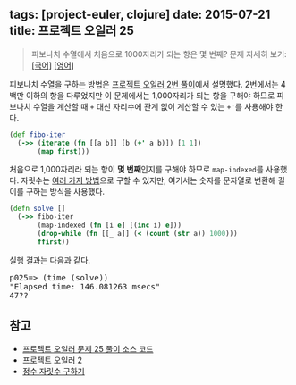 tags: [project-euler, clojure]
date: 2015-07-21
title: 프로젝트 오일러 25
---
> 피보나치 수열에서 처음으로 1000자리가 되는 항은 몇 번째?
> 문제 자세히 보기: [[국어]](http://euler.synap.co.kr/prob_detail.php?id=25) [[영어]](https://projecteuler.net/problem=25)

피보나치 수열을 구하는 방법은 [프로젝트 오일러 2번 풀이](/2015/01/08/project-euler-002/)에서 설명했다. 2번에서는 4백만 이하의 항을 다루었지만 이 문제에서는 1,000자리가 되는 항을 구해야 하므로 피보나치 수열을 계산할 때 `+` 대신 자리수에 관계 없이 계산할 수 있는 `+'`를 사용해야 한다.<!--more-->

```clojure
(def fibo-iter
  (->> (iterate (fn [[a b]] [b (+' a b)]) [1 1])
       (map first)))
```

처음으로 1,000자리라 되는 항이 **몇 번째**인지를 구해야 하므로 `map-indexed`를 사용했다. 자릿수는 [여러 가지 방법](/2015/07/14/number-of-digits/)으로 구할 수 있지만, 여기서는 숫자를 문자열로 변환해 길이를 구하는 방식을 사용했다.

```clojure
(defn solve []
  (->> fibo-iter
       (map-indexed (fn [i e] [(inc i) e]))
       (drop-while (fn [[_ a]] (< (count (str a)) 1000)))
       ffirst))
```

실행 결과는 다음과 같다.

<pre class="console">p025=> (time (solve))
"Elapsed time: 146.081263 msecs"
47??
</pre>

## 참고
* [프로젝트 오일러 문제 25 풀이 소스 코드](https://github.com/ntalbs/euler/blob/master/src/p025.clj)
* [프로젝트 오일러 2](/2015/01/08/project-euler-002/)
* [정수 자릿수 구하기](/2015/07/14/number-of-digits/)
